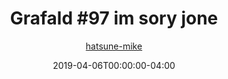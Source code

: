 ---
title: "Grafald #97 im sory jone"
type: "image"
date: 2019-04-06T00:00:00-04:00
draft: false
categories:
- comics
- collaborations
tags:
- grafald
image_path: "../img/2019/97.png"
alt_text: ""
is_subpage: true
author: "[hatsune-mike](https://cohost.org/hatsune-mike)"
---